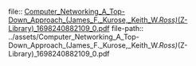 file:: [Computer_Networking_A_Top-Down_Approach_(James_F._Kurose,_Keith_W._Ross)_(Z-Library)_1698240882109_0.pdf](../assets/Computer_Networking_A_Top-Down_Approach_(James_F._Kurose,_Keith_W._Ross)_(Z-Library)_1698240882109_0.pdf)
file-path:: ../assets/Computer_Networking_A_Top-Down_Approach_(James_F._Kurose,_Keith_W._Ross)_(Z-Library)_1698240882109_0.pdf
